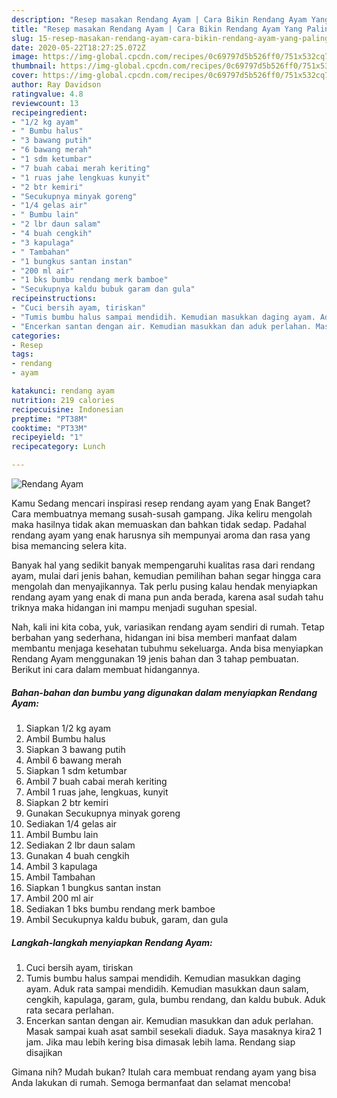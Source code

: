 ```yaml
---
description: "Resep masakan Rendang Ayam | Cara Bikin Rendang Ayam Yang Paling Enak"
title: "Resep masakan Rendang Ayam | Cara Bikin Rendang Ayam Yang Paling Enak"
slug: 15-resep-masakan-rendang-ayam-cara-bikin-rendang-ayam-yang-paling-enak
date: 2020-05-22T18:27:25.072Z
image: https://img-global.cpcdn.com/recipes/0c69797d5b526ff0/751x532cq70/rendang-ayam-foto-resep-utama.jpg
thumbnail: https://img-global.cpcdn.com/recipes/0c69797d5b526ff0/751x532cq70/rendang-ayam-foto-resep-utama.jpg
cover: https://img-global.cpcdn.com/recipes/0c69797d5b526ff0/751x532cq70/rendang-ayam-foto-resep-utama.jpg
author: Ray Davidson
ratingvalue: 4.8
reviewcount: 13
recipeingredient:
- "1/2 kg ayam"
- " Bumbu halus"
- "3 bawang putih"
- "6 bawang merah"
- "1 sdm ketumbar"
- "7 buah cabai merah keriting"
- "1 ruas jahe lengkuas kunyit"
- "2 btr kemiri"
- "Secukupnya minyak goreng"
- "1/4 gelas air"
- " Bumbu lain"
- "2 lbr daun salam"
- "4 buah cengkih"
- "3 kapulaga"
- " Tambahan"
- "1 bungkus santan instan"
- "200 ml air"
- "1 bks bumbu rendang merk bamboe"
- "Secukupnya kaldu bubuk garam dan gula"
recipeinstructions:
- "Cuci bersih ayam, tiriskan"
- "Tumis bumbu halus sampai mendidih. Kemudian masukkan daging ayam. Aduk rata sampai mendidih. Kemudian masukkan daun salam, cengkih, kapulaga, garam, gula, bumbu rendang, dan kaldu bubuk. Aduk rata secara perlahan."
- "Encerkan santan dengan air. Kemudian masukkan dan aduk perlahan. Masak sampai kuah asat sambil sesekali diaduk. Saya masaknya kira2 1 jam. Jika mau lebih kering bisa dimasak lebih lama. Rendang siap disajikan"
categories:
- Resep
tags:
- rendang
- ayam

katakunci: rendang ayam 
nutrition: 219 calories
recipecuisine: Indonesian
preptime: "PT38M"
cooktime: "PT33M"
recipeyield: "1"
recipecategory: Lunch

---
```



![Rendang Ayam](https://img-global.cpcdn.com/recipes/0c69797d5b526ff0/751x532cq70/rendang-ayam-foto-resep-utama.jpg)

Kamu Sedang mencari inspirasi resep rendang ayam yang Enak Banget? Cara membuatnya memang susah-susah gampang. Jika keliru mengolah maka hasilnya tidak akan memuaskan dan bahkan tidak sedap. Padahal rendang ayam yang enak harusnya sih mempunyai aroma dan rasa yang bisa memancing selera kita.



Banyak hal yang sedikit banyak mempengaruhi kualitas rasa dari rendang ayam, mulai dari jenis bahan, kemudian pemilihan bahan segar hingga cara mengolah dan menyajikannya. Tak perlu pusing kalau hendak menyiapkan rendang ayam yang enak di mana pun anda berada, karena asal sudah tahu triknya maka hidangan ini mampu menjadi suguhan spesial.


Nah, kali ini kita coba, yuk, variasikan rendang ayam sendiri di rumah. Tetap berbahan yang sederhana, hidangan ini bisa memberi manfaat dalam membantu menjaga kesehatan tubuhmu sekeluarga. Anda bisa menyiapkan Rendang Ayam menggunakan 19 jenis bahan dan 3 tahap pembuatan. Berikut ini cara dalam membuat hidangannya.

<!--inarticleads1-->

##### Bahan-bahan dan bumbu yang digunakan dalam menyiapkan Rendang Ayam:

1. Siapkan 1/2 kg ayam
1. Ambil  Bumbu halus
1. Siapkan 3 bawang putih
1. Ambil 6 bawang merah
1. Siapkan 1 sdm ketumbar
1. Ambil 7 buah cabai merah keriting
1. Ambil 1 ruas jahe, lengkuas, kunyit
1. Siapkan 2 btr kemiri
1. Gunakan Secukupnya minyak goreng
1. Sediakan 1/4 gelas air
1. Ambil  Bumbu lain
1. Sediakan 2 lbr daun salam
1. Gunakan 4 buah cengkih
1. Ambil 3 kapulaga
1. Ambil  Tambahan
1. Siapkan 1 bungkus santan instan
1. Ambil 200 ml air
1. Sediakan 1 bks bumbu rendang merk bamboe
1. Ambil Secukupnya kaldu bubuk, garam, dan gula




<!--inarticleads2-->

##### Langkah-langkah menyiapkan Rendang Ayam:

1. Cuci bersih ayam, tiriskan
1. Tumis bumbu halus sampai mendidih. Kemudian masukkan daging ayam. Aduk rata sampai mendidih. Kemudian masukkan daun salam, cengkih, kapulaga, garam, gula, bumbu rendang, dan kaldu bubuk. Aduk rata secara perlahan.
1. Encerkan santan dengan air. Kemudian masukkan dan aduk perlahan. Masak sampai kuah asat sambil sesekali diaduk. Saya masaknya kira2 1 jam. Jika mau lebih kering bisa dimasak lebih lama. Rendang siap disajikan




Gimana nih? Mudah bukan? Itulah cara membuat rendang ayam yang bisa Anda lakukan di rumah. Semoga bermanfaat dan selamat mencoba!
